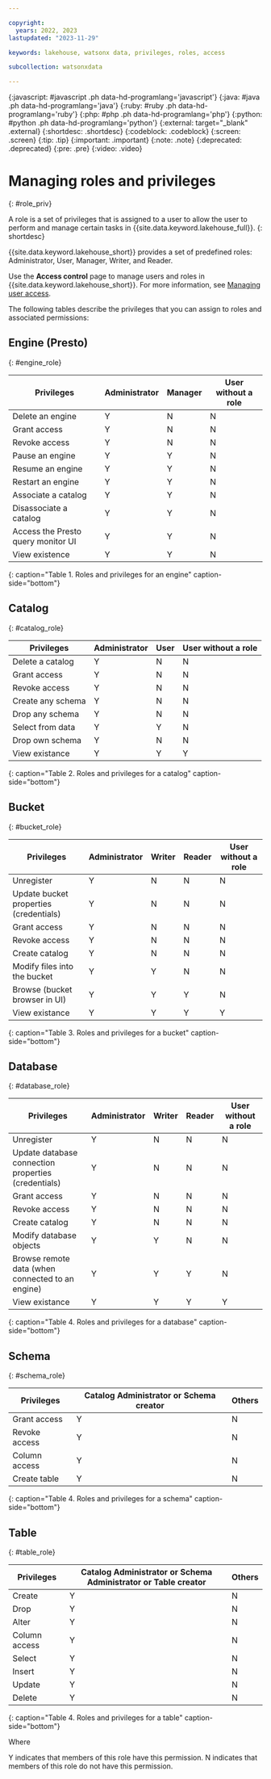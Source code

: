 ```yaml
---

copyright:
  years: 2022, 2023
lastupdated: "2023-11-29"

keywords: lakehouse, watsonx data, privileges, roles, access

subcollection: watsonxdata

---
```


{:javascript: #javascript .ph data-hd-programlang='javascript'}
{:java: #java .ph data-hd-programlang='java'}
{:ruby: #ruby .ph data-hd-programlang='ruby'}
{:php: #php .ph data-hd-programlang='php'}
{:python: #python .ph data-hd-programlang='python'}
{:external: target="_blank" .external}
{:shortdesc: .shortdesc}
{:codeblock: .codeblock}
{:screen: .screen}
{:tip: .tip}
{:important: .important}
{:note: .note}
{:deprecated: .deprecated}
{:pre: .pre}
{:video: .video}

# Managing roles and privileges
{: #role_priv}

A role is a set of privileges that is assigned to a user to allow the user to perform and manage certain tasks in {{site.data.keyword.lakehouse_full}}.
{: shortdesc}

{{site.data.keyword.lakehouse_short}} provides a set of predefined roles: Administrator, User, Manager, Writer, and Reader.

Use the **Access control** page to manage users and roles in {{site.data.keyword.lakehouse_short}}. For more information, see [Managing user access](watsonxdata?topic=watsonxdata-manage_access).

The following tables describe the privileges that you can assign to roles and associated permissions:

## Engine (Presto)
{: #engine_role}

| Privileges | Administrator | Manager | User without a role |
|--------------------------|----------------|--------|--------|
| Delete an engine | Y | N | N |
| Grant access  | Y | N | N |
| Revoke access | Y | N | N |
| Pause an engine | Y | Y | N |
| Resume an engine | Y | Y | N |
| Restart an engine | Y | Y | N |
| Associate a catalog | Y | Y | N |
| Disassociate a catalog | Y | Y | N |
| Access the Presto query monitor UI | Y | Y | N |
| View existence  | Y | Y | N |
{: caption="Table 1. Roles and privileges for an engine" caption-side="bottom"}

## Catalog
{: #catalog_role}

| Privileges | Administrator | User | User without a role |
|--------------------------|----------------|--------|--------|
| Delete a catalog | Y | N | N |
| Grant access | Y | N | N |
| Revoke access | Y | N | N |
| Create any schema | Y | N | N |
| Drop any schema | Y | N | N |
| Select from data | Y | Y | N |
| Drop own schema | Y | N | N |
| View existance | Y | Y | Y |
{: caption="Table 2. Roles and privileges for a catalog" caption-side="bottom"}

## Bucket
{: #bucket_role}

| Privileges | Administrator | Writer | Reader | User without a role |
|--------------------------|----------------|--------|--------|--------|
| Unregister | Y | N | N | N |
| Update bucket properties (credentials) | Y | N | N | N |
| Grant access | Y | N | N | N |
| Revoke access | Y | N | N | N |
| Create catalog | Y | N | N | N |
| Modify files into the bucket | Y | Y | N | N |
| Browse (bucket browser in UI) | Y | Y | Y | N |
| View existance | Y | Y | Y | Y |
{: caption="Table 3. Roles and privileges for a bucket" caption-side="bottom"}

## Database
{: #database_role}

| Privileges | Administrator | Writer | Reader | User without a role |
|--------------------------|----------------|--------|--------|--------|
| Unregister | Y | N | N | N |
| Update database connection properties (credentials) | Y | N | N | N |
| Grant access| Y | N | N | N |
| Revoke access | Y | N | N | N |
| Create catalog | Y | N | N | N |
| Modify database objects | Y | Y | N | N |
| Browse remote data (when connected to an engine) | Y | Y | Y | N |
| View existance | Y | Y | Y | Y | Y |
{: caption="Table 4. Roles and privileges for a database" caption-side="bottom"}

## Schema
{: #schema_role}

| Privileges |Catalog Administrator or Schema creator | Others |
|--------------------------|----------------|--------|
| Grant access| Y | N |
| Revoke access | Y | N |
| Column access | Y | N |
| Create table | Y | N |
{: caption="Table 4. Roles and privileges for a schema" caption-side="bottom"}

## Table
{: #table_role}

| Privileges |Catalog Administrator or Schema Administrator or Table creator | Others |
|--------------------------|----------------|--------|
| Create | Y | N |
| Drop | Y | N |
| Alter | Y | N |
| Column access | Y | N |
| Select | Y | N |
| Insert | Y | N |
| Update | Y | N |
| Delete | Y | N |
{: caption="Table 4. Roles and privileges for a table" caption-side="bottom"}

Where

Y indicates that members of this role have this permission.
N indicates that members of this role do not have this permission.
